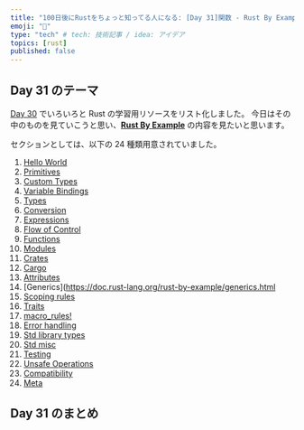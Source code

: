 ```yaml
---
title: "100日後にRustをちょっと知ってる人になる: [Day 31]関数 - Rust By Example"
emoji: "🦀"
type: "tech" # tech: 技術記事 / idea: アイデア
topics: [rust]
published: false
---
```

## Day 31 のテーマ

[Day 30](https://zenn.dev/shinyay/articles/hello-rust-day030) でいろいろと Rust の学習用リソースをリスト化しました。
今日はその中のものを見ていこうと思い、**[Rust By Example](https://doc.rust-lang.org/rust-by-example/)** の内容を見たいと思います。

セクションとしては、以下の 24 種類用意されていました。

1. [Hello World](https://doc.rust-lang.org/rust-by-example/hello.html)
2. [Primitives](https://doc.rust-lang.org/rust-by-example/primitives.html)
3. [Custom Types](https://doc.rust-lang.org/rust-by-example/custom_types.html)
4. [Variable Bindings](https://doc.rust-lang.org/rust-by-example/variable_bindings.html)
5. [Types](https://doc.rust-lang.org/rust-by-example/types.html)
6. [Conversion](https://doc.rust-lang.org/rust-by-example/conversion.html)
7. [Expressions](https://doc.rust-lang.org/rust-by-example/expression.html)
8. [Flow of Control](https://doc.rust-lang.org/rust-by-example/flow_control.html)
9. [Functions](https://doc.rust-lang.org/rust-by-example/fn.html)
10. [Modules](https://doc.rust-lang.org/rust-by-example/mod.html)
11. [Crates](https://doc.rust-lang.org/rust-by-example/crates.html)
12. [Cargo](https://doc.rust-lang.org/rust-by-example/cargo.html)
13. [Attributes](https://doc.rust-lang.org/rust-by-example/attribute.html)
14. [Generics](https://doc.rust-lang.org/rust-by-example/generics.html
15. [Scoping rules](https://doc.rust-lang.org/rust-by-example/scope.html)
16. [Traits](https://doc.rust-lang.org/rust-by-example/trait.html)
17. [macro_rules!](https://doc.rust-lang.org/rust-by-example/macros.html)
18. [Error handling](https://doc.rust-lang.org/rust-by-example/error.html)
19. [Std library types](https://doc.rust-lang.org/rust-by-example/std.html)
20. [Std misc](https://doc.rust-lang.org/rust-by-example/std_misc.html)
21. [Testing](https://doc.rust-lang.org/rust-by-example/testing.html)
22. [Unsafe Operations](https://doc.rust-lang.org/rust-by-example/unsafe.html)
23. [Compatibility](https://doc.rust-lang.org/rust-by-example/compatibility.html)
24. [Meta](https://doc.rust-lang.org/rust-by-example/meta.html)


## Day 31 のまとめ

